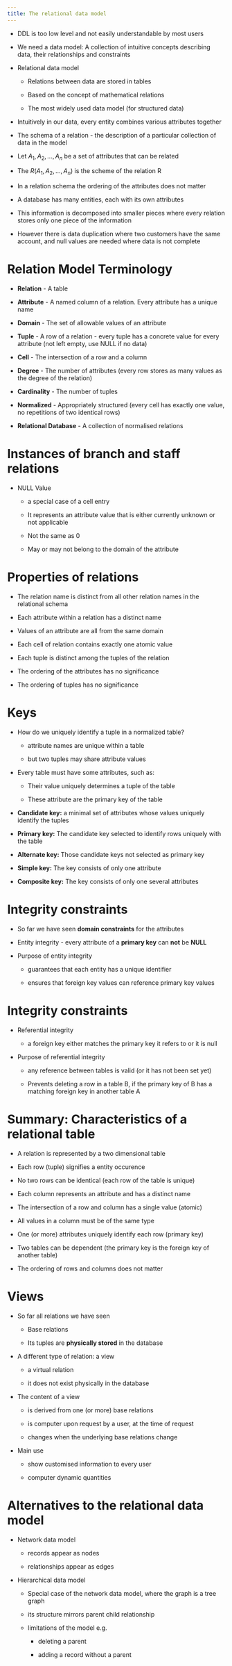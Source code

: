```yaml
---
title: The relational data model
---
```


-   DDL is too low level and not easily understandable by most users

-   We need a data model: A collection of intuitive concepts describing
    data, their relationships and constraints

-   Relational data model

    -   Relations between data are stored in tables

    -   Based on the concept of mathematical relations

    -   The most widely used data model (for structured data)

-   Intuitively in our data, every entity combines various attributes
    together

-   The schema of a relation - the description of a particular
    collection of data in the model

-   Let $A_1,A_2,...,A_n$ be a set of attributes that can be related

-   The $R(A_1,A_2,...,A_n)$ is the scheme of the relation R

-   In a relation schema the ordering of the attributes does not matter

-   A database has many entities, each with its own attributes

-   This information is decomposed into smaller pieces where every
    relation stores only one piece of the information

-   However there is data duplication where two customers have the same
    account, and null values are needed where data is not complete

# Relation Model Terminology

-   **Relation** - A table

-   **Attribute** - A named column of a relation. Every attribute has a
    unique name

-   **Domain** - The set of allowable values of an attribute

-   **Tuple** - A row of a relation - every tuple has a concrete value
    for every attribute (not left empty, use NULL if no data)

-   **Cell** - The intersection of a row and a column

-   **Degree** - The number of attributes (every row stores as many
    values as the degree of the relation)

-   **Cardinality** - The number of tuples

-   **Normalized** - Appropriately structured (every cell has exactly
    one value, no repetitions of two identical rows)

-   **Relational Database** - A collection of normalised relations

# Instances of branch and staff relations

-   NULL Value

    -   a special case of a cell entry

    -   It represents an attribute value that is either currently
        unknown or not applicable

    -   Not the same as 0

    -   May or may not belong to the domain of the attribute

# Properties of relations

-   The relation name is distinct from all other relation names in the
    relational schema

-   Each attribute within a relation has a distinct name

-   Values of an attribute are all from the same domain

-   Each cell of relation contains exactly one atomic value

-   Each tuple is distinct among the tuples of the relation

-   The ordering of the attributes has no significance

-   The ordering of tuples has no significance

# Keys

-   How do we uniquely identify a tuple in a normalized table?

    -   attribute names are unique within a table

    -   but two tuples may share attribute values

-   Every table must have some attributes, such as:

    -   Their value uniquely determines a tuple of the table

    -   These attribute are the primary key of the table

-   **Candidate key:** a minimal set of attributes whose values uniquely
    identify the tuples

-   **Primary key:** The candidate key selected to identify rows
    uniquely with the table

-   **Alternate key:** Those candidate keys not selected as primary key

-   **Simple key:** The key consists of only one attribute

-   **Composite key:** The key consists of only one several attributes

# Integrity constraints

-   So far we have seen **domain constraints** for the attributes

-   Entity integrity - every attribute of a **primary key** can **not**
    be **NULL**

-   Purpose of entity integrity

    -   guarantees that each entity has a unique identifier

    -   ensures that foreign key values can reference primary key values

# Integrity constraints

-   Referential integrity

    -   a foreign key either matches the primary key it refers to or it
        is null

-   Purpose of referential integrity

    -   any reference between tables is valid (or it has not been set
        yet)

    -   Prevents deleting a row in a table B, if the primary key of B
        has a matching foreign key in another table A

# Summary: Characteristics of a relational table

-   A relation is represented by a two dimensional table

-   Each row (tuple) signifies a entity occurence

-   No two rows can be identical (each row of the table is unique)

-   Each column represents an attribute and has a distinct name

-   The intersection of a row and column has a single value (atomic)

-   All values in a column must be of the same type

-   One (or more) attributes uniquely identify each row (primary key)

-   Two tables can be dependent (the primary key is the foreign key of
    another table)

-   The ordering of rows and columns does not matter

# Views

-   So far all relations we have seen

    -   Base relations

    -   Its tuples are **physically stored** in the database

-   A different type of relation: a view

    -   a virtual relation

    -   it does not exist physically in the database

-   The content of a view

    -   is derived from one (or more) base relations

    -   is computer upon request by a user, at the time of request

    -   changes when the underlying base relations change

-   Main use

    -   show customised information to every user

    -   computer dynamic quantities

# Alternatives to the relational data model

-   Network data model

    -   records appear as nodes

    -   relationships appear as edges

-   Hierarchical data model

    -   Special case of the network data model, where the graph is a
        tree graph

    -   its structure mirrors parent child relationship

    -   limitations of the model e.g.

        -   deleting a parent

        -   adding a record without a parent
